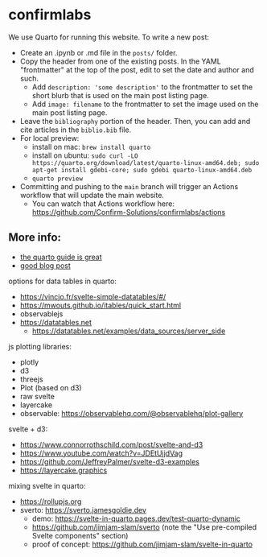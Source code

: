 # confirmlabs

We use Quarto for running this website. To write a new post:
- Create an .ipynb or .md file in the `posts/` folder.
- Copy the header from one of the existing posts. In the YAML "frontmatter" at the top of the post, edit to set the date and author and such.
	- Add `description: 'some description'` to the frontmatter to set the short blurb that is used on the main post listing page. 
	- Add `image: filename` to the frontmatter to set the image used on the main post listing page.
- Leave the `bibliography` portion of the header. Then, you can add and cite articles in the `biblio.bib` file.
- For local preview: 
  - install on mac: `brew install quarto` 
  - install on ubuntu: `sudo curl -LO https://quarto.org/download/latest/quarto-linux-amd64.deb; sudo apt-get install gdebi-core; sudo gdebi quarto-linux-amd64.deb`
  - `quarto preview`
- Committing and pushing to the `main` branch will trigger an Actions workflow that will update the main website.
	- You can watch that Actions workflow here: https://github.com/Confirm-Solutions/confirmlabs/actions


## More info:

- [the quarto guide is great](https://quarto.org/docs/guide/)
- [good blog post](https://blog.djnavarro.net/posts/2022-04-20_porting-to-quarto/#fnref1)


options for data tables in quarto:
- https://vincjo.fr/svelte-simple-datatables/#/
- https://mwouts.github.io/itables/quick_start.html
- observablejs
- https://datatables.net
	- https://datatables.net/examples/data_sources/server_side

js plotting libraries:
- plotly
- d3
- threejs
- Plot (based on d3)
- raw svelte
- layercake
- observable: https://observablehq.com/@observablehq/plot-gallery

svelte + d3:
- https://www.connorrothschild.com/post/svelte-and-d3
- https://www.youtube.com/watch?v=JDEtUjjdVag
- https://github.com/JeffreyPalmer/svelte-d3-examples
- https://layercake.graphics

mixing svelte in quarto:
- https://rollupjs.org
- sverto: https://sverto.jamesgoldie.dev
	- demo: https://svelte-in-quarto.pages.dev/test-quarto-dynamic
	- https://github.com/jimjam-slam/sverto (note the "Use pre-compiled Svelte components" section)
	- proof of concept: https://github.com/jimjam-slam/svelte-in-quarto

